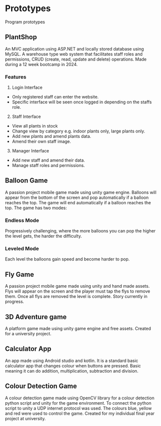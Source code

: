 # Prototypes
Program prototypes

## PlantShop
An MVC application using ASP.NET and locally stored database using MySQL. A warehouse type web system that facilitates staff roles and permissions, CRUD (create, read, update and delete) operations. Made during a 12 week bootcamp in 2024.
### Features
1.	Login Interface
- Only registered staff can enter the website.
- Specific interface will be seen once logged in depending on the staffs role.
2.	Staff Interface
-	View all plants in stock
-	Change view by category e.g. indoor plants only, large plants only.
-	Add new plants and amend plants data.
-	Amend their own staff image.
3.	Manager Interface
-	Add new staff and amend their data.
-	Manage staff roles and permissions.

## Balloon Game
A passion project mobile game made using unity game engine. Balloons will appear from the bottom of the screen and pop automatically if a balloon reaches the top. The game will end automatically if a balloon reaches the top. The game has two modes:
### Endless Mode
Progressively challenging, where the more balloons you can pop the higher the level gets, the harder the difficulty.
### Leveled Mode
Each level the balloons gain speed and become harder to pop.

## Fly Game
A passion project mobile game made using unity and hand made assets. Flys will appear on the screen and the player must tap the flys to remove them. Once all flys are removed the level is complete. Story currently in progress.

## 3D Adventure game
A platform game made using unity game engine and free assets. Created for a university project.

## Calculator App
An app made using Android studio and kotlin. It is a standard basic calculator app that changes colour when buttons are pressed. Basic meaning it can do addition, multiplication, subtraction and division. 

## Colour Detection Game
A colour detection game made using OpenCV library for a colour detection python script and unity for the game environment. To connect the python script to unity a UDP internet protocol was used. The colours blue, yellow and red were used to control the game. Created for my individual final year project at university. 


